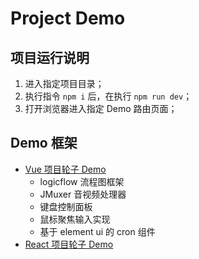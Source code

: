 # Project Demo

## 项目运行说明

1. 进入指定项目目录；
2. 执行指令 `npm i` 后，在执行 `npm run dev`；
3. 打开浏览器进入指定 Demo 路由页面；

## Demo 框架

- [Vue 项目轮子 Demo](./apps/vue-demo/README.md)
  - logicflow 流程图框架
  - JMuxer 音视频处理器
  - 键盘控制面板
  - 鼠标聚焦输入实现
  - 基于 element ui 的 cron 组件
- [React 项目轮子 Demo](./apps/react-demo/README.md)
